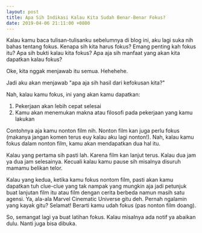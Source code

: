 ```yaml
---
layout: post
title: Apa Sih Indikasi Kalau Kita Sudah Benar-Benar Fokus?
date: 2019-04-06 21:11:00 +0800
---
```


Kalau kamu baca tulisan-tulisanku sebelumnya di blog ini, aku lagi suka nih bahas tentang fokus. Kenapa sih kita harus fokus? Emang penting kah fokus itu? Apa sih bukti kalau kita fokus? Apa aja sih manfaat yang akan kita dapatkan kalau fokus?

Oke, kita nggak menjawab itu semua. Hehehehe.

Jadi aku akan menjawab "apa aja sih hasil dari kefokusan kita?"

Nah, kalau kamu fokus, ini yang akan kamu dapatkan:

1. Pekerjaan akan lebih cepat selesai
2. Kamu akan menemukan makna atau filosofi pada pekerjaan yang kamu lakukan

Contohnya aja kamu nonton film nih. Nonton film kan juga perlu fokus (makanya jangan komen terus euy kalau aku lagi nonton!). Nah, kalau kamu fokus dalam nonton film, kamu akan mendapatkan dua hal itu.

Kalau yang pertama sih pasti lah. Karena film kan lanjut terus. Kalau dua jam ya dua jam selesainya. Kecuali kalau kamu pause sih misalnya disuruh mamamu belikan telor.

Kalau yang kedua, ketika kamu fokus nontom film, pasti akan kamu dapatkan tuh clue-clue yang tak nampak yang mungkin aja jadi petunjuk buat lanjutan film itu atau film dengan cerita berbeda namun masih satu agensi. Ya, ala-ala Marvel Cinematic Universe gitu deh. Pernah ngalamin yang kayak gitu? Selamat! Berarti kamu udah fokus (pas nonton film doang).

So, semangat lagi ya buat latihan fokus. Kalau misalnya ada notif ya abaikan dulu. Nanti juga bisa dibuka.